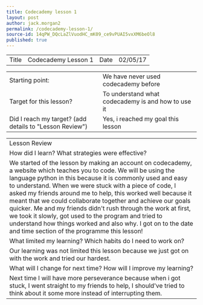 ```yaml
---
title: Codecademy lesson 1
layout: post
author: jack.morgan2
permalink: /codecademy-lesson-1/
source-id: 14qPW_DQcLaZlVuodHC_mK09_ce9vPUAI5vxXM6beOl8
published: true
---
```

<table id="table1">
  <tr>
    <td>Title</td>
    <td>Codecademy Lesson 1</td>
    <td>Date</td>
    <td>02/05/17</td>
  </tr>
</table >


<table id="table1">
  <tr>
    <td>Starting point:</td>
    <td>We have never used codecademy before</td>
  </tr>
  <tr>
    <td>Target for this lesson?</td>
    <td>To understand what codecademy is and how to use it</td>
  </tr>
  <tr>
    <td>Did I reach my target? 
(add details to "Lesson Review")</td>
    <td> Yes, i reached my goal this lesson</td>
  </tr>
</table>


<table id="table1">
  <tr>
    <td>Lesson Review</td>
  </tr>
  <tr>
    <td>How did I learn? What strategies were effective? </td>
  </tr>
  <tr>
    <td>We started of the lesson by making an account on codecademy, a website which teaches you to code. We will be using the language python in this because it is commonly used and easy to understand. When we were stuck with a piece of code, I asked my friends around me to help, this worked well because it meant that we could collaborate together and achieve our goals quicker. Me and my friends didn't rush through the work at first, we took it slowly, got used to the program and tried to understand how things worked and also why. I got on to the date and time section of the programme this lesson!
</td>
  </tr>
  <tr>
    <td>What limited my learning? Which habits do I need to work on? </td>
  </tr>
  <tr>
    <td>Our learning was not limited this lesson because we just got on with the work and tried our hardest.</td>
  </tr>
  <tr>
    <td>What will I change for next time? How will I improve my learning?</td>
  </tr>
  <tr>
    <td>Next time I will have more perseverance because when i got stuck, I went straight to my friends to help, I should've tried to think about it some more instead of interrupting them.</td>
  </tr>
</table>


